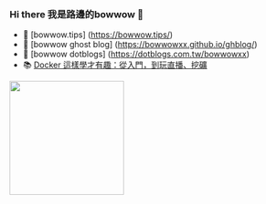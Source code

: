 ### Hi there 我是路邊的bowwow 👋
- 🌱 [bowwow.tips] (https://bowwow.tips/)
- 🌱 [bowwow ghost blog] (https://bowwowxx.github.io/ghblog/)
- 🌱 [bowwow dotblogs] (https://dotblogs.com.tw/bowwowxx)
- 📚 [Docker 這樣學才有趣：從入門，到玩直播、挖礦](https://www.eslite.com/product/1001115182636744)

<div align="left">
<!--<img width="200" src="https://user-images.githubusercontent.com/36894700/87100902-d335a500-c24d-11ea-868b-6e36e00f87fb.png">-->
<img width="200" src="https://bowwow.tips/img/logo.png">
</div>

<!--
Hi there 👋
Here are some ideas to get you started:

- 🔭 I’m currently working on ...
- 🌱 I’m currently learning ...
- 👯 I’m looking to collaborate on ...
- 🤔 I’m looking for help with ...
- 💬 Ask me about ...
- 📫 How to reach me: 
- 😄 Pronouns: ...
- ⚡ Fun fact: ...
-->
